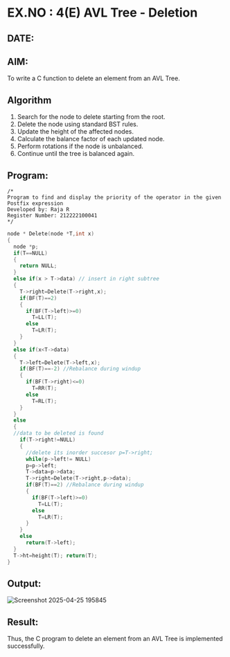 # EX.NO : 4(E) AVL Tree - Deletion
## DATE:
## AIM:
To write a C function to delete an element from an AVL Tree.
## Algorithm
1. Search for the node to delete starting from the root. 
2. Delete the node using standard BST rules. 
3. Update the height of the affected nodes. 
4. Calculate the balance factor of each updated node. 
5. Perform rotations if the node is unbalanced. 
6. Continue until the tree is balanced again.    

## Program:
```
/*
Program to find and display the priority of the operator in the given Postfix expression
Developed by: Raja R
Register Number: 212222100041
*/
```
```c
node * Delete(node *T,int x)
{
  node *p;
  if(T==NULL)
  {
    return NULL;
  }
  else if(x > T->data) // insert in right subtree
  {
    T->right=Delete(T->right,x);
    if(BF(T)==2)
    {
      if(BF(T->left)>=0)
        T=LL(T);
      else
        T=LR(T);
    }
  }
  else if(x<T->data)
  {
    T->left=Delete(T->left,x);
    if(BF(T)==-2) //Rebalance during windup
    {
      if(BF(T->right)<=0)
        T=RR(T);
      else
        T=RL(T);
    }
  }
  else
  {
  //data to be deleted is found
    if(T->right!=NULL)
    {
      //delete its inorder succesor p=T->right;
      while(p->left!= NULL)
      p=p->left;
      T->data=p->data;
      T->right=Delete(T->right,p->data);
      if(BF(T)==2) //Rebalance during windup
      {
        if(BF(T->left)>=0)
          T=LL(T);
        else
          T=LR(T);
      }
    }
    else
      return(T->left);
  }
  T->ht=height(T); return(T);
}
```
## Output:
![Screenshot 2025-04-25 195845](https://github.com/user-attachments/assets/d8e2d944-ed11-44f9-b301-d01cba4c1543)


## Result:
Thus, the C program to delete an element from an AVL Tree is implemented successfully.
